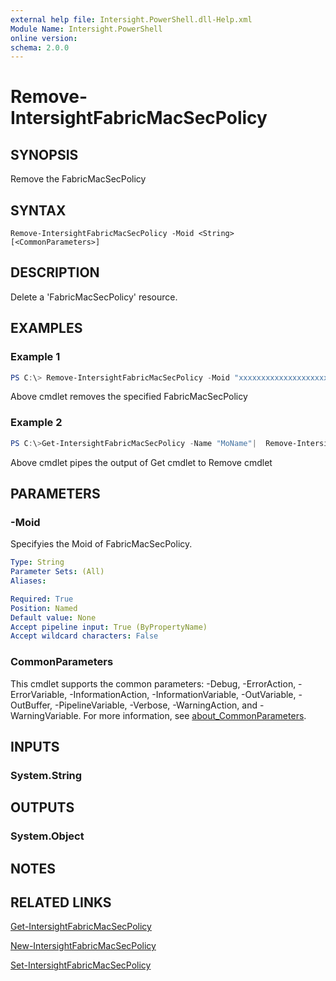 ```yaml
---
external help file: Intersight.PowerShell.dll-Help.xml
Module Name: Intersight.PowerShell
online version:
schema: 2.0.0
---
```


# Remove-IntersightFabricMacSecPolicy

## SYNOPSIS
Remove the FabricMacSecPolicy

## SYNTAX

```
Remove-IntersightFabricMacSecPolicy -Moid <String> [<CommonParameters>]
```

## DESCRIPTION
Delete a &apos;FabricMacSecPolicy&apos; resource.

## EXAMPLES

### Example 1
```powershell
PS C:\> Remove-IntersightFabricMacSecPolicy -Moid "xxxxxxxxxxxxxxxxxxxxxxxxxxx"
```
Above cmdlet removes the specified FabricMacSecPolicy 

### Example 2
```powershell
PS C:\>Get-IntersightFabricMacSecPolicy -Name "MoName"|  Remove-IntersightFabricMacSecPolicy
```
Above cmdlet pipes the output of Get cmdlet to Remove cmdlet

## PARAMETERS

### -Moid
Specifyies the Moid of FabricMacSecPolicy.

```yaml
Type: String
Parameter Sets: (All)
Aliases:

Required: True
Position: Named
Default value: None
Accept pipeline input: True (ByPropertyName)
Accept wildcard characters: False
```

### CommonParameters
This cmdlet supports the common parameters: -Debug, -ErrorAction, -ErrorVariable, -InformationAction, -InformationVariable, -OutVariable, -OutBuffer, -PipelineVariable, -Verbose, -WarningAction, and -WarningVariable. For more information, see [about_CommonParameters](http://go.microsoft.com/fwlink/?LinkID=113216).

## INPUTS

### System.String

## OUTPUTS

### System.Object
## NOTES

## RELATED LINKS

[Get-IntersightFabricMacSecPolicy](./Get-IntersightFabricMacSecPolicy.md)

[New-IntersightFabricMacSecPolicy](./New-IntersightFabricMacSecPolicy.md)

[Set-IntersightFabricMacSecPolicy](./Set-IntersightFabricMacSecPolicy.md)

